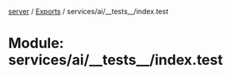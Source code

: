 [server](../README.md) / [Exports](../modules.md) / services/ai/\_\_tests\_\_/index.test

# Module: services/ai/\_\_tests\_\_/index.test
